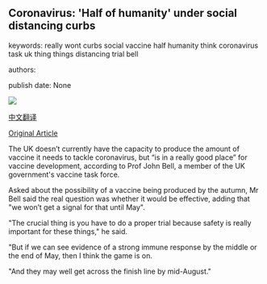 ## Coronavirus: 'Half of humanity' under social distancing curbs

keywords: really wont curbs social vaccine half humanity think coronavirus task uk thing things distancing trial bell

authors: 

publish date: None

![](https://m.files.bbci.co.uk/modules/bbc-morph-news-waf-page-meta/4.1.2/bbc_news_logo.png)

[中文翻译](Coronavirus%3A%20%27Half%20of%20humanity%27%20under%20social%20distancing%20curbs_zh.md)

[Original Article](https://www.bbc.com/news/live/world-52336209)

The UK doesn’t currently have the capacity to produce the amount of vaccine it needs to tackle coronavirus, but “is in a really good place” for vaccine development, according to Prof John Bell, a member of the UK government's vaccine task force.

Asked about the possibility of a vaccine being produced by the autumn, Mr Bell said the real question was whether it would be effective, adding that "we won’t get a signal for that until May".

"The crucial thing is you have to do a proper trial because safety is really important for these things," he said.

"But if we can see evidence of a strong immune response by the middle or the end of May, then I think the game is on.

"And they may well get across the finish line by mid-August."